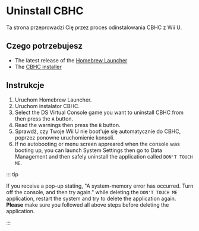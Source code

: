 # Uninstall CBHC

Ta strona przeprowadzi Cię przez proces odinstalowania CBHC z Wii U.

## Czego potrzebujesz

- The latest release of the [Homebrew Launcher](https://github.com/dimok789/homebrew_launcher/releases/tag/v1.5)
- The [CBHC installer](https://github.com/FIX94/haxchi/releases)

## Instrukcje

1. Uruchom Homebrew Launcher.
2. Uruchom instalator CBHC.
3. Select the DS Virtual Console game you want to uninstall CBHC from then press the `A` button.
4. Read the warnings then press the `B` button.
5. Sprawdź, czy Twoje Wii U nie boot'uje się automatycznie do CBHC, poprzez ponowne uruchomienie konsoli.
6. If no autobooting or menu screen appreared when the console was booting up, you can launch System Settings then go to Data Management and then safely uninstall the application called `DON'T TOUCH ME`.

::: tip

If you receive a pop-up stating, "A system-memory error has occurred. Turn off the console, and then try again." while deleting the `DON'T TOUCH ME` application, restart the system and try to delete the application again. **Please** make sure you followed all above steps before deleting the application.

:::
